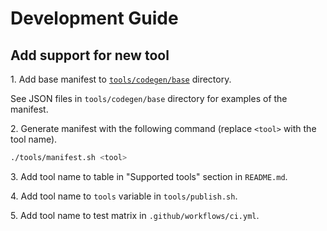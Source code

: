 # Development Guide

## Add support for new tool

1\. Add base manifest to [`tools/codegen/base`](tools/codegen/base) directory.

See JSON files in `tools/codegen/base` directory for examples of the manifest.

2\. Generate manifest with the following command (replace `<tool>` with the tool name).

```sh
./tools/manifest.sh <tool>
```

3\. Add tool name to table in "Supported tools" section in `README.md`.

4\. Add tool name to `tools` variable in `tools/publish.sh`.

5\. Add tool name to test matrix in `.github/workflows/ci.yml`.
